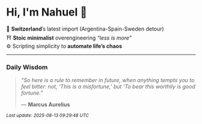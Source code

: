 # Hi, I'm Nahuel :tiger:

📍 **Switzerland**’s latest import (Argentina-Spain-Sweden detour)  
⛩️ **Stoic minimalist** overengineering *“less is more”*  
⚙️ Scripting simplicity to **automate life’s chaos**

---

### Daily Wisdom
> _"So here is a rule to remember in future, when anything tempts you to feel bitter: not, ‘This is a misfortune,’ but ‘To bear this worthily is good fortune."_  
>
> — **Marcus Aurelius**

<sub>*Last update: 2025-08-13 09:29:48 UTC*</sub>

